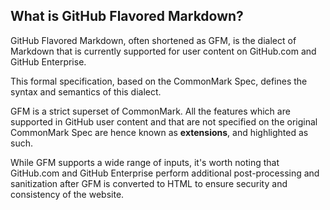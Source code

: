 ## What is GitHub Flavored Markdown?

GitHub Flavored Markdown, often shortened as GFM, is the dialect of Markdown
that is currently supported for user content on GitHub.com and GitHub
Enterprise.

This formal specification, based on the CommonMark Spec, defines the syntax and
semantics of this dialect.

GFM is a strict superset of CommonMark. All the features which are supported in
GitHub user content and that are not specified on the original CommonMark Spec
are hence known as **extensions**, and highlighted as such.

While GFM supports a wide range of inputs, it's worth noting that GitHub.com
and GitHub Enterprise perform additional post-processing and sanitization after
GFM is converted to HTML to ensure security and consistency of the website.
